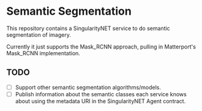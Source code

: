 # Semantic Segmentation

This repository contains a SingularityNET service to do semantic segmentation of imagery.

Currently it just supports the Mask_RCNN approach, pulling in Matterport's Mask_RCNN implementation.

## TODO

- [ ] Support other semantic segmentation algorithms/models.
- [ ] Publish information about the semantic classes each service knows about using
  the metadata URI in the SingularityNET Agent contract. 